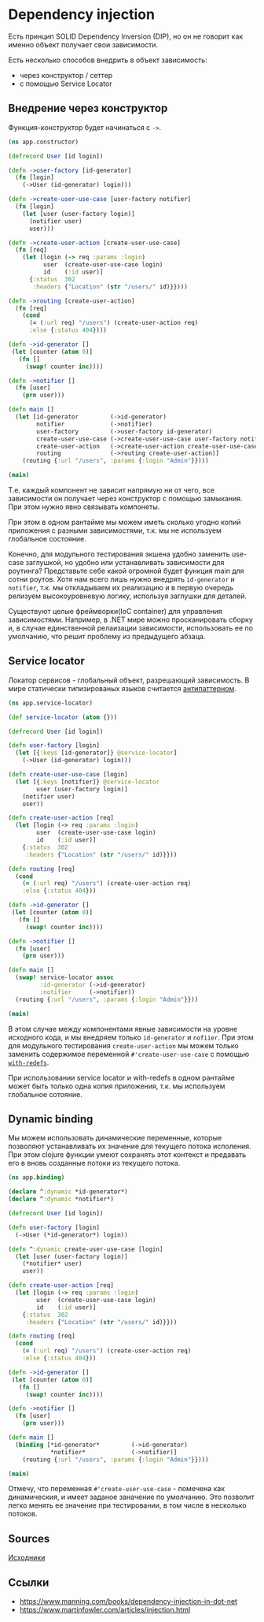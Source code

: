 # Dependency injection

Есть принцип SOLID Dependency Inversion (DIP),
но он не говорит как именно объект получает свои зависимости.

Есть несколько способов внедрить в объект зависимость:

+ через конструктор / сеттер
+ с помощью Service Locator

## Внедрение через конструктор

Функция-конструктор будет начинаться с `->`.

```clojure
(ns app.constructor)

(defrecord User [id login])

(defn ->user-factory [id-generator]
  (fn [login]
    (->User (id-generator) login)))

(defn ->create-user-use-case [user-factory notifier]
  (fn [login]
    (let [user (user-factory login)]
      (notifier user)
      user)))

(defn ->create-user-action [create-user-use-case]
  (fn [req]
    (let [login (-> req :params :login)
          user  (create-user-use-case login)
          id    (:id user)]
      {:status  302
       :headers {"Location" (str "/users/" id)}})))

(defn ->routing [create-user-action]
  (fn [req]
    (cond
      (= (:url req) "/users") (create-user-action req)
      :else {:status 404})))

(defn ->id-generator []
 (let [counter (atom 0)]
   (fn []
     (swap! counter inc))))

(defn ->notifier []
  (fn [user]
    (prn user)))

(defn main []
  (let [id-generator         (->id-generator)
        notifier             (->notifier)
        user-factory         (->user-factory id-generator)
        create-user-use-case (->create-user-use-case user-factory notifier)
        create-user-action   (->create-user-action create-user-use-case)
        routing              (->routing create-user-action)]
    (routing {:url "/users", :params {:login "Admin"}})))

(main)
```

Т.е. каждый компонент не зависит напрямую ни от чего, все зависимости он получает
через конструктор с помощью замыкания.
При этом нужно явно связывать компонеты.

При этом в одном рантайме мы можем иметь сколько угодно копий приложения с разными зависимостями,
т.к. мы не используем глобальное состояние.

Конечно, для модульного тестирования экшена удобно заменить use-case заглушкой,
но удобно или устанавливать зависимости для роутинга? Представьте себе
какой огромной будет функция main для сотни роутов. Хотя нам всего лишь
нужно внедрять `id-generator` и `notifier`, т.к. мы откладываем их реализацию
и в первую очередь релизуем высокоуровневую логику, используя заглушки для деталей.

Существуют целые фреймворки(IoC container) для управления зависимостями.
Например, в .NET мире можно просканировать сборку и, в случае единственной релаизации
зависимости, использовать ее по умолчанию, что решит проблему из предыдущего абзаца.


## Service locator

Локатор сервисов - глобальный объект, разрешающий зависимость.
В мире статически типизированых языков считается
[антипаттерном](http://blog.ploeh.dk/2010/02/03/ServiceLocatorisanAnti-Pattern/).

```clojure
(ns app.service-locator)

(def service-locator (atom {}))

(defrecord User [id login])

(defn user-factory [login]
  (let [{:keys [id-generator]} @service-locator]
    (->User (id-generator) login)))

(defn create-user-use-case [login]
  (let [{:keys [notifier]} @service-locator
        user (user-factory login)]
    (notifier user)
    user))

(defn create-user-action [req]
  (let [login (-> req :params :login)
        user  (create-user-use-case login)
        id    (:id user)]
    {:status  302
     :headers {"Location" (str "/users/" id)}}))

(defn routing [req]
  (cond
    (= (:url req) "/users") (create-user-action req)
    :else {:status 404}))

(defn ->id-generator []
 (let [counter (atom 0)]
   (fn []
     (swap! counter inc))))

(defn ->notifier []
  (fn [user]
    (prn user)))

(defn main []
  (swap! service-locator assoc
         :id-generator (->id-generator)
         :notifier     (->notifier))
  (routing {:url "/users", :params {:login "Admin"}}))

(main)
```

В этом случае между компонентами явные зависимости на уровне исходного кода,
и мы внедряем только `id-generator` и `nofiier`.
При этом для модульного тестирования `create-user-action` мы можем только заменить содержимое
переменной `#'create-user-use-case` с помощью
[`with-redefs`](https://clojuredocs.org/clojure.core/with-redefs).

При использовании service locator и with-redefs в одном рантайме может быть только
одна копия приложения, т.к. мы используем глобальное сотояние.

## Dynamic binding

Мы можем использовать динамические переменные, которые позволяют устанавливать
их значение для текущего потока исполения. При этом clojure функции умеют сохранять
этот контекст и предавать его в вновь созданные потоки из текущего потока.

```clojure
(ns app.binding)

(declare ^:dynamic *id-generator*)
(declare ^:dynamic *notifier*)

(defrecord User [id login])

(defn user-factory [login]
  (->User (*id-generator*) login))

(defn ^:dynamic create-user-use-case [login]
  (let [user (user-factory login)]
    (*notifier* user)
    user))

(defn create-user-action [req]
  (let [login (-> req :params :login)
        user  (create-user-use-case login)
        id    (:id user)]
    {:status  302
     :headers {"Location" (str "/users/" id)}}))

(defn routing [req]
  (cond
    (= (:url req) "/users") (create-user-action req)
    :else {:status 404}))

(defn ->id-generator []
 (let [counter (atom 0)]
   (fn []
     (swap! counter inc))))

(defn ->notifier []
  (fn [user]
    (prn user)))

(defn main []
  (binding [*id-generator*         (->id-generator)
            *notifier*             (->notifier)]
    (routing {:url "/users", :params {:login "Admin"}})))

(main)
```

Отмечу, что переменная `#'create-user-use-case` - помечена как динамическия,
и имеет заданое заначение по умолчанию. Это позволит легко менять ее значение при тестировании,
в том числе в несколько потоков.

## Sources

[Исходники](/sources/2-design/5-di)

## Ссылки

+ https://www.manning.com/books/dependency-injection-in-dot-net
+ https://www.martinfowler.com/articles/injection.html
